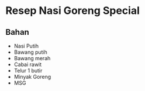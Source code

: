 # Resep Nasi Goreng Special

## Bahan
- Nasi Putih
- Bawang putih
- Bawang merah
- Cabai rawit
- Telur 1 butir
- Minyak Goreng
- MSG

